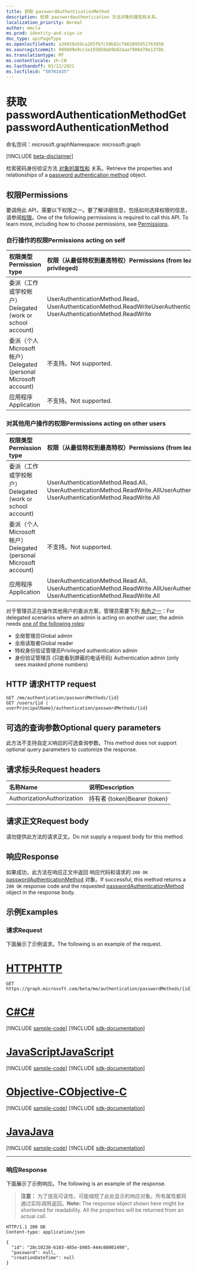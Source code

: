 ```yaml
---
title: 获取 passwordAuthenticationMethod
description: 检索 passwordauthentication 方法对象的属性和关系。
localization_priority: Normal
author: mmcla
ms.prod: identity-and-sign-in
doc_type: apiPageType
ms.openlocfilehash: a34939a59ca265fb7c50b82cf662095052763950
ms.sourcegitcommit: 9d98d9e9cc1e193850ab9b82aaaf906d70e1378b
ms.translationtype: MT
ms.contentlocale: zh-CN
ms.lasthandoff: 03/12/2021
ms.locfileid: "50761435"
---
```

# <a name="get-passwordauthenticationmethod"></a><span data-ttu-id="ce5ce-103">获取 passwordAuthenticationMethod</span><span class="sxs-lookup"><span data-stu-id="ce5ce-103">Get passwordAuthenticationMethod</span></span>

<span data-ttu-id="ce5ce-104">命名空间：microsoft.graph</span><span class="sxs-lookup"><span data-stu-id="ce5ce-104">Namespace: microsoft.graph</span></span>

[!INCLUDE [beta-disclaimer](../../includes/beta-disclaimer.md)]

<span data-ttu-id="ce5ce-105">检索密码身份验证方法 [对象的属性和](../resources/passwordauthenticationmethod.md) 关系。</span><span class="sxs-lookup"><span data-stu-id="ce5ce-105">Retrieve the properties and relationships of a [password authentication method](../resources/passwordauthenticationmethod.md) object.</span></span> 

## <a name="permissions"></a><span data-ttu-id="ce5ce-106">权限</span><span class="sxs-lookup"><span data-stu-id="ce5ce-106">Permissions</span></span>

<span data-ttu-id="ce5ce-p101">要调用此 API，需要以下权限之一。要了解详细信息，包括如何选择权限的信息，请参阅[权限](/graph/permissions-reference)。</span><span class="sxs-lookup"><span data-stu-id="ce5ce-p101">One of the following permissions is required to call this API. To learn more, including how to choose permissions, see [Permissions](/graph/permissions-reference).</span></span>

### <a name="permissions-acting-on-self"></a><span data-ttu-id="ce5ce-109">自行操作的权限</span><span class="sxs-lookup"><span data-stu-id="ce5ce-109">Permissions acting on self</span></span>

|<span data-ttu-id="ce5ce-110">权限类型</span><span class="sxs-lookup"><span data-stu-id="ce5ce-110">Permission type</span></span>      | <span data-ttu-id="ce5ce-111">权限（从最低特权到最高特权）</span><span class="sxs-lookup"><span data-stu-id="ce5ce-111">Permissions (from least to most privileged)</span></span>              |
|:---------------------------------------|:-------------------------|
| <span data-ttu-id="ce5ce-112">委派（工作或学校帐户）</span><span class="sxs-lookup"><span data-stu-id="ce5ce-112">Delegated (work or school account)</span></span>     | <span data-ttu-id="ce5ce-113">UserAuthenticationMethod.Read、UserAuthenticationMethod.ReadWrite</span><span class="sxs-lookup"><span data-stu-id="ce5ce-113">UserAuthenticationMethod.Read, UserAuthenticationMethod.ReadWrite</span></span> |
| <span data-ttu-id="ce5ce-114">委派（个人 Microsoft 帐户）</span><span class="sxs-lookup"><span data-stu-id="ce5ce-114">Delegated (personal Microsoft account)</span></span> | <span data-ttu-id="ce5ce-115">不支持。</span><span class="sxs-lookup"><span data-stu-id="ce5ce-115">Not supported.</span></span> |
| <span data-ttu-id="ce5ce-116">应用程序</span><span class="sxs-lookup"><span data-stu-id="ce5ce-116">Application</span></span>                            | <span data-ttu-id="ce5ce-117">不支持。</span><span class="sxs-lookup"><span data-stu-id="ce5ce-117">Not supported.</span></span> |

### <a name="permissions-acting-on-other-users"></a><span data-ttu-id="ce5ce-118">对其他用户操作的权限</span><span class="sxs-lookup"><span data-stu-id="ce5ce-118">Permissions acting on other users</span></span>

|<span data-ttu-id="ce5ce-119">权限类型</span><span class="sxs-lookup"><span data-stu-id="ce5ce-119">Permission type</span></span>      | <span data-ttu-id="ce5ce-120">权限（从最低特权到最高特权）</span><span class="sxs-lookup"><span data-stu-id="ce5ce-120">Permissions (from least to most privileged)</span></span>              |
|:---------------------------------------|:-------------------------|
| <span data-ttu-id="ce5ce-121">委派（工作或学校帐户）</span><span class="sxs-lookup"><span data-stu-id="ce5ce-121">Delegated (work or school account)</span></span>     | <span data-ttu-id="ce5ce-122">UserAuthenticationMethod.Read.All、UserAuthenticationMethod.ReadWrite.All</span><span class="sxs-lookup"><span data-stu-id="ce5ce-122">UserAuthenticationMethod.Read.All, UserAuthenticationMethod.ReadWrite.All</span></span> |
| <span data-ttu-id="ce5ce-123">委派（个人 Microsoft 帐户）</span><span class="sxs-lookup"><span data-stu-id="ce5ce-123">Delegated (personal Microsoft account)</span></span> | <span data-ttu-id="ce5ce-124">不支持。</span><span class="sxs-lookup"><span data-stu-id="ce5ce-124">Not supported.</span></span> |
| <span data-ttu-id="ce5ce-125">应用程序</span><span class="sxs-lookup"><span data-stu-id="ce5ce-125">Application</span></span>                            | <span data-ttu-id="ce5ce-126">UserAuthenticationMethod.Read.All、UserAuthenticationMethod.ReadWrite.All</span><span class="sxs-lookup"><span data-stu-id="ce5ce-126">UserAuthenticationMethod.Read.All, UserAuthenticationMethod.ReadWrite.All</span></span> |

<span data-ttu-id="ce5ce-127">对于管理员正在操作其他用户的委派方案，管理员需要下列 [角色之一](/azure/active-directory/users-groups-roles/directory-assign-admin-roles#available-roles)：</span><span class="sxs-lookup"><span data-stu-id="ce5ce-127">For delegated scenarios where an admin is acting on another user, the admin needs [one of the following roles](/azure/active-directory/users-groups-roles/directory-assign-admin-roles#available-roles):</span></span>
* <span data-ttu-id="ce5ce-128">全局管理员</span><span class="sxs-lookup"><span data-stu-id="ce5ce-128">Global admin</span></span>
* <span data-ttu-id="ce5ce-129">全局读取者</span><span class="sxs-lookup"><span data-stu-id="ce5ce-129">Global reader</span></span>
* <span data-ttu-id="ce5ce-130">特权身份验证管理员</span><span class="sxs-lookup"><span data-stu-id="ce5ce-130">Privileged authentication admin</span></span>
* <span data-ttu-id="ce5ce-131">身份验证管理员 (只能看到屏蔽的电话号码) </span><span class="sxs-lookup"><span data-stu-id="ce5ce-131">Authentication admin (only sees masked phone numbers)</span></span>

## <a name="http-request"></a><span data-ttu-id="ce5ce-132">HTTP 请求</span><span class="sxs-lookup"><span data-stu-id="ce5ce-132">HTTP request</span></span>

<!-- { "blockType": "ignored" } -->

```http
GET /me/authentication/passwordMethods/{id}
GET /users/{id | userPrincipalName}/authentication/passwordMethods/{id}
```

## <a name="optional-query-parameters"></a><span data-ttu-id="ce5ce-133">可选的查询参数</span><span class="sxs-lookup"><span data-stu-id="ce5ce-133">Optional query parameters</span></span>

<span data-ttu-id="ce5ce-134">此方法不支持自定义响应的可选查询参数。</span><span class="sxs-lookup"><span data-stu-id="ce5ce-134">This method does not support optional query parameters to customize the response.</span></span>

## <a name="request-headers"></a><span data-ttu-id="ce5ce-135">请求标头</span><span class="sxs-lookup"><span data-stu-id="ce5ce-135">Request headers</span></span>

| <span data-ttu-id="ce5ce-136">名称</span><span class="sxs-lookup"><span data-stu-id="ce5ce-136">Name</span></span>      |<span data-ttu-id="ce5ce-137">说明</span><span class="sxs-lookup"><span data-stu-id="ce5ce-137">Description</span></span>|
|:----------|:----------|
| <span data-ttu-id="ce5ce-138">Authorization</span><span class="sxs-lookup"><span data-stu-id="ce5ce-138">Authorization</span></span> | <span data-ttu-id="ce5ce-139">持有者 {token}</span><span class="sxs-lookup"><span data-stu-id="ce5ce-139">Bearer {token}</span></span> |

## <a name="request-body"></a><span data-ttu-id="ce5ce-140">请求正文</span><span class="sxs-lookup"><span data-stu-id="ce5ce-140">Request body</span></span>

<span data-ttu-id="ce5ce-141">请勿提供此方法的请求正文。</span><span class="sxs-lookup"><span data-stu-id="ce5ce-141">Do not supply a request body for this method.</span></span>

## <a name="response"></a><span data-ttu-id="ce5ce-142">响应</span><span class="sxs-lookup"><span data-stu-id="ce5ce-142">Response</span></span>

<span data-ttu-id="ce5ce-143">如果成功，此方法在响应正文中返回 响应代码和请求的 `200 OK` [passwordAuthenticationMethod](../resources/passwordauthenticationmethod.md) 对象。</span><span class="sxs-lookup"><span data-stu-id="ce5ce-143">If successful, this method returns a `200 OK` response code and the requested [passwordAuthenticationMethod](../resources/passwordauthenticationmethod.md) object in the response body.</span></span>

## <a name="examples"></a><span data-ttu-id="ce5ce-144">示例</span><span class="sxs-lookup"><span data-stu-id="ce5ce-144">Examples</span></span>

### <a name="request"></a><span data-ttu-id="ce5ce-145">请求</span><span class="sxs-lookup"><span data-stu-id="ce5ce-145">Request</span></span>

<span data-ttu-id="ce5ce-146">下面展示了示例请求。</span><span class="sxs-lookup"><span data-stu-id="ce5ce-146">The following is an example of the request.</span></span>

# <a name="http"></a>[<span data-ttu-id="ce5ce-147">HTTP</span><span class="sxs-lookup"><span data-stu-id="ce5ce-147">HTTP</span></span>](#tab/http)
<!-- {
  "blockType": "request",
  "name": "get_passwordauthenticationmethod"
}-->

```msgraph-interactive
GET https://graph.microsoft.com/beta/me/authentication/passwordMethods/{id}
```
# <a name="c"></a>[<span data-ttu-id="ce5ce-148">C#</span><span class="sxs-lookup"><span data-stu-id="ce5ce-148">C#</span></span>](#tab/csharp)
[!INCLUDE [sample-code](../includes/snippets/csharp/get-passwordauthenticationmethod-csharp-snippets.md)]
[!INCLUDE [sdk-documentation](../includes/snippets/snippets-sdk-documentation-link.md)]

# <a name="javascript"></a>[<span data-ttu-id="ce5ce-149">JavaScript</span><span class="sxs-lookup"><span data-stu-id="ce5ce-149">JavaScript</span></span>](#tab/javascript)
[!INCLUDE [sample-code](../includes/snippets/javascript/get-passwordauthenticationmethod-javascript-snippets.md)]
[!INCLUDE [sdk-documentation](../includes/snippets/snippets-sdk-documentation-link.md)]

# <a name="objective-c"></a>[<span data-ttu-id="ce5ce-150">Objective-C</span><span class="sxs-lookup"><span data-stu-id="ce5ce-150">Objective-C</span></span>](#tab/objc)
[!INCLUDE [sample-code](../includes/snippets/objc/get-passwordauthenticationmethod-objc-snippets.md)]
[!INCLUDE [sdk-documentation](../includes/snippets/snippets-sdk-documentation-link.md)]

# <a name="java"></a>[<span data-ttu-id="ce5ce-151">Java</span><span class="sxs-lookup"><span data-stu-id="ce5ce-151">Java</span></span>](#tab/java)
[!INCLUDE [sample-code](../includes/snippets/java/get-passwordauthenticationmethod-java-snippets.md)]
[!INCLUDE [sdk-documentation](../includes/snippets/snippets-sdk-documentation-link.md)]

---


### <a name="response"></a><span data-ttu-id="ce5ce-152">响应</span><span class="sxs-lookup"><span data-stu-id="ce5ce-152">Response</span></span>

<span data-ttu-id="ce5ce-153">下面展示了示例响应。</span><span class="sxs-lookup"><span data-stu-id="ce5ce-153">The following is an example of the response.</span></span>

> <span data-ttu-id="ce5ce-p102">**注意：** 为了提高可读性，可能缩短了此处显示的响应对象。所有属性都将通过实际调用返回。</span><span class="sxs-lookup"><span data-stu-id="ce5ce-p102">**Note:** The response object shown here might be shortened for readability. All the properties will be returned from an actual call.</span></span>

<!-- {
  "blockType": "response",
  "truncated": true,
  "@odata.type": "microsoft.graph.passwordAuthenticationMethod"
} -->

```http
HTTP/1.1 200 OK
Content-type: application/json

{
  "id": "28c10230-6103-485e-b985-444c60001490",
  "password": null,
  "creationDateTime": null
}
```

<!-- uuid: 16cd6b66-4b1a-43a1-adaf-3a886856ed98
2019-02-04 14:57:30 UTC -->
<!-- {
  "type": "#page.annotation",
  "description": "Get passwordAuthenticationMethod",
  "keywords": "",
  "section": "documentation",
  "tocPath": ""
}-->
